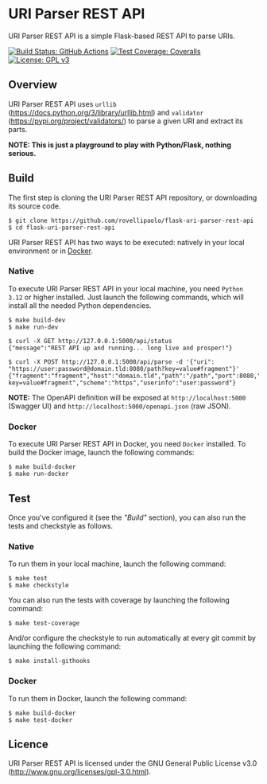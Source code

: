 URI Parser REST API
===================

URI Parser REST API is a simple Flask-based REST API to parse URIs.

[![Build Status: GitHub Actions](https://github.com/rovellipaolo/flask-uri-parser-rest-api/actions/workflows/ci.yml/badge.svg)](https://github.com/rovellipaolo/flask-uri-parser-rest-api/actions)
[![Test Coverage: Coveralls](https://coveralls.io/repos/github/rovellipaolo/flask-uri-parser-rest-api/badge.svg)](https://coveralls.io/github/rovellipaolo/flask-uri-parser-rest-api)
[![License: GPL v3](https://img.shields.io/badge/License-GPLv3-blue.svg)](https://www.gnu.org/licenses/gpl-3.0)


## Overview

URI Parser REST API uses `urllib` (https://docs.python.org/3/library/urllib.html) and `validator` (https://pypi.org/project/validators/) to parse a given URI and extract its parts.

**NOTE: This is just a playground to play with Python/Flask, nothing serious.**


## Build

The first step is cloning the URI Parser REST API repository, or downloading its source code.

```shell
$ git clone https://github.com/rovellipaolo/flask-uri-parser-rest-api
$ cd flask-uri-parser-rest-api
```

URI Parser REST API has two ways to be executed: natively in your local environment or in [Docker](https://www.docker.com/).

### Native
To execute URI Parser REST API in your local machine, you need `Python 3.12` or higher installed.
Just launch the following commands, which will install all the needed Python dependencies.

```shell
$ make build-dev
$ make run-dev
```
```shell
$ curl -X GET http://127.0.0.1:5000/api/status
{"message":"REST API up and running... long live and prosper!"}

$ curl -X POST http://127.0.0.1:5000/api/parse -d '{"uri": "https://user:password@domain.tld:8080/path?key=value#fragment"}'
{"fragment":"fragment","host":"domain.tld","path":"/path","port":8080,"query":"key=value","raw":"https://user:password@domain.tld:8080/path?key=value#fragment","scheme":"https","userinfo":"user:password"}
```
**NOTE:** The OpenAPI definition will be exposed at `http://localhost:5000` (Swagger UI) and `http://localhost:5000/openapi.json` (raw JSON).

### Docker
To execute URI Parser REST API in Docker, you need `Docker` installed.
To build the Docker image, launch the following commands:
```shell
$ make build-docker
$ make run-docker
```


## Test

Once you've configured it (see the _"Build"_ section), you can also run the tests and checkstyle as follows.

### Native
To run them in your local machine, launch the following command:

```shell
$ make test
$ make checkstyle
```

You can also run the tests with coverage by launching the following command:
```shell
$ make test-coverage
```

And/or configure the checkstyle to run automatically at every git commit by launching the following command:
```shell
$ make install-githooks
```

### Docker
To run them in Docker, launch the following command:
```shell
$ make build-docker
$ make test-docker
```




## Licence

URI Parser REST API is licensed under the GNU General Public License v3.0 (http://www.gnu.org/licenses/gpl-3.0.html).
